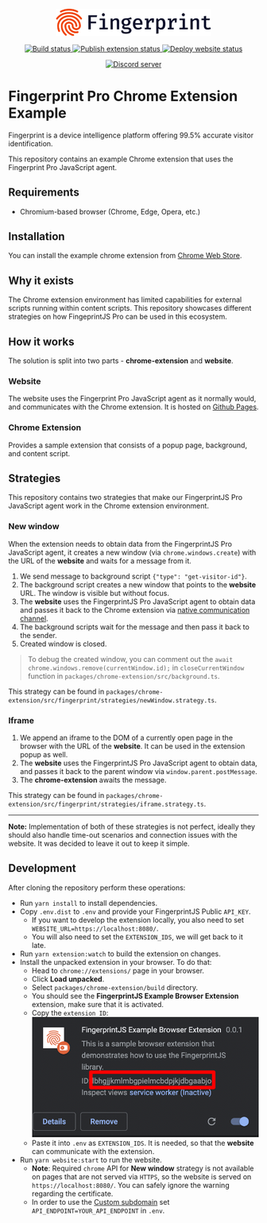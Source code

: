 <p align="center">
  <a href="https://fingerprint.com">
    <picture>
     <source media="(prefers-color-scheme: dark)" srcset="https://raw.githubusercontent.com/fingerprintjs/fingerprintjs-pro-chrome-extension-example/main/resources/logo_light.svg" />
     <source media="(prefers-color-scheme: light)" srcset="https://raw.githubusercontent.com/fingerprintjs/fingerprintjs-pro-chrome-extension-example/main/resources/logo_dark.svg" />
     <img src="https://raw.githubusercontent.com/fingerprintjs/fingerprintjs-pro-chrome-extension-example/main/resources/logo_dark.svg" alt="Fingerprint logo" width="312px" />
   </picture>
  </a>
</p>
<p align="center">
<a href="https://github.com/fingerprintjs/fingerprintjs-pro-chrome-extension-example/actions/workflows/tests.yml">
    <img src="https://github.com/fingerprintjs/fingerprintjs-pro-chrome-extension-example/actions/workflows/tests.yml/badge.svg" alt="Build status">
  </a>
<a href="https://github.com/fingerprintjs/fingerprintjs-pro-chrome-extension-example/actions/workflows/publish-extension.yml">
    <img src="https://github.com/fingerprintjs/fingerprintjs-pro-chrome-extension-example/actions/workflows/publish-extension.yml/badge.svg" alt="Publish extension status">
  </a>
<a href="https://github.com/fingerprintjs/fingerprintjs-pro-chrome-extension-example/actions/workflows/deploy-website.yml">
    <img src="https://github.com/fingerprintjs/fingerprintjs-pro-chrome-extension-example/actions/workflows/deploy-website.yml/badge.svg" alt="Deploy website status">
  </a>
</p>
<p align="center">
  <a href="https://discord.gg/39EpE2neBg">
    <img src="https://img.shields.io/discord/852099967190433792?style=for-the-badge&label=Discord&logo=Discord&logoColor=white" alt="Discord server">
  </a>
</p>

# Fingerprint Pro Chrome Extension Example

Fingerprint is a device intelligence platform offering 99.5% accurate visitor identification.

This repository contains an example Chrome extension that uses the Fingerprint Pro JavaScript agent.

## Requirements

- Chromium-based browser (Chrome, Edge, Opera, etc.)

## Installation

You can install the example chrome extension from [Chrome Web Store](https://chrome.google.com/webstore/detail/fingerprintjs-example-bro/knppbjgkegnlbhddedbilnfmnkdocekn).

## Why it exists

The Chrome extension environment has limited capabilities for external scripts running within content scripts. This repository showcases different strategies on how FingeprintJS Pro can be used in this ecosystem. 

## How it works

The solution is split into two parts - **chrome-extension** and **website**.

### Website

The website uses the Fingerprint Pro JavaScript agent as it normally would, and communicates with the Chrome extension.
It is hosted on [Github Pages](https://fingerprintjs.github.io/fingerprintjs-pro-chrome-extension-example/).

### Chrome Extension

Provides a sample extension that consists of a popup page, background, and content script.

## Strategies

This repository contains two strategies that make our FingerprintJS Pro JavaScript agent work in the Chrome extension environment.

### New window

When the extension needs to obtain data from the FingerprintJS Pro JavaScript agent, it creates a new window (via `chrome.windows.create`) with the URL of the **website** and waits for a message from it.

1. We send message to background script `{"type": "get-visitor-id"}`.
2. The background script creates a new window that points to the **website** URL. The window is visible but without focus.
3. The **website** uses the FingerprintJS Pro JavaScript agent to obtain data and passes it back to the Chrome extension via [native communication channel](https://developer.chrome.com/docs/extensions/mv3/messaging/#external-webpage).
4. The background scripts wait for the message and then pass it back to the sender.
5. Created window is closed.

> To debug the created window, you can comment out the `await chrome.windows.remove(currentWindow.id);` in `closeCurrentWindow` function in `packages/chrome-extension/src/background.ts`.

This strategy can be found in `packages/chrome-extension/src/fingerprint/strategies/newWindow.strategy.ts`.

### Iframe

1. We append an iframe to the DOM of a currently open page in the browser with the URL of the **website**. It can be used in the extension popup as well.
2. The **website** uses the FingerprintJS Pro JavaScript agent to obtain data, and passes it back to the parent window via `window.parent.postMessage`.
3. The **chrome-extension** awaits the message.

This strategy can be found in `packages/chrome-extension/src/fingerprint/strategies/iframe.strategy.ts`.

---

**Note:** Implementation of both of these strategies is not perfect, ideally they should also handle time-out scenarios and connection issues with the website. It was decided to leave it out to keep it simple.

## Development

After cloning the repository perform these operations:

- Run `yarn install` to install dependencies.
- Copy `.env.dist` to `.env` and provide your FingerprintJS Public `API_KEY`.
  - If you want to develop the extension locally, you also need to set `WEBSITE_URL=https://localhost:8080/`.
  - You will also need to set the `EXTENSION_IDS`, we will get back to it late.
- Run `yarn extension:watch` to build the extension on changes.
- Install the unpacked extension in your browser. To do that:
  - Head to `chrome://extensions/` page in your browser.
  - Click **Load unpacked**.
  - Select `packages/chrome-extension/build` directory.
  - You should see the **FingerprintJS Example Browser Extension** extension, make sure that it is activated.
  - Copy the `extension ID`: ![](resources/extension_id.png)
  - Paste it into `.env` as `EXTENSION_IDS`. It is needed, so that the **website** can communicate with the extension.
- Run `yarn website:start` to run the website.
  - **Note**: Required `chrome` API for **New window** strategy is not available on pages that are not served via `HTTPS`, so the website is served on `https://localhost:8080/`. You can safely ignore the warning regarding the certificate.
  - In order to use the [Custom subdomain](https://dev.fingerprint.com/docs/subdomain-integration) set `API_ENDPOINT=YOUR_API_ENDPOINT` in `.env`.
